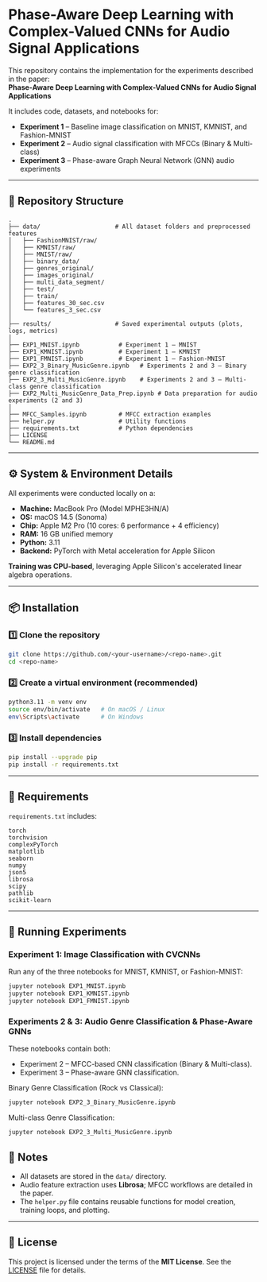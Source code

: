 # Phase-Aware Deep Learning with Complex-Valued CNNs for Audio Signal Applications

This repository contains the implementation for the experiments described in the paper:  
**Phase-Aware Deep Learning with Complex-Valued CNNs for Audio Signal Applications**  

It includes code, datasets, and notebooks for:  
- **Experiment 1** – Baseline image classification on MNIST, KMNIST, and Fashion-MNIST  
- **Experiment 2** – Audio signal classification with MFCCs (Binary & Multi-class)  
- **Experiment 3** – Phase-aware Graph Neural Network (GNN) audio experiments  

---

## 📂 Repository Structure

```
.
├── data/                     # All dataset folders and preprocessed features
│   ├── FashionMNIST/raw/
│   ├── KMNIST/raw/
│   ├── MNIST/raw/
│   ├── binary_data/
│   ├── genres_original/
│   ├── images_original/
│   ├── multi_data_segment/
│   ├── test/
│   ├── train/
│   ├── features_30_sec.csv
│   └── features_3_sec.csv
│
├── results/                  # Saved experimental outputs (plots, logs, metrics)
│
├── EXP1_MNIST.ipynb           # Experiment 1 – MNIST
├── EXP1_KMNIST.ipynb          # Experiment 1 – KMNIST
├── EXP1_FMNIST.ipynb          # Experiment 1 – Fashion-MNIST
├── EXP2_3_Binary_MusicGenre.ipynb   # Experiments 2 and 3 – Binary genre classification
├── EXP2_3_Multi_MusicGenre.ipynb    # Experiments 2 and 3 – Multi-class genre classification
├── EXP2_Multi_MusicGenre_Data_Prep.ipynb # Data preparation for audio experiments (2 and 3)
│
├── MFCC_Samples.ipynb         # MFCC extraction examples
├── helper.py                  # Utility functions
├── requirements.txt           # Python dependencies
├── LICENSE
└── README.md
```

---

## ⚙️ System & Environment Details

All experiments were conducted locally on a:

- **Machine:** MacBook Pro (Model MPHE3HN/A)  
- **OS:** macOS 14.5 (Sonoma)  
- **Chip:** Apple M2 Pro (10 cores: 6 performance + 4 efficiency)  
- **RAM:** 16 GB unified memory  
- **Python:** 3.11  
- **Backend:** PyTorch with Metal acceleration for Apple Silicon  

**Training was CPU-based**, leveraging Apple Silicon's accelerated linear algebra operations.

---

## 📦 Installation

### 1️⃣ Clone the repository
```bash
git clone https://github.com/<your-username>/<repo-name>.git
cd <repo-name>
```

###  2️⃣ Create a virtual environment (recommended)

```bash
python3.11 -m venv env
source env/bin/activate   # On macOS / Linux
env\Scripts\activate      # On Windows
```

###  3️⃣ Install dependencies

```bash
pip install --upgrade pip
pip install -r requirements.txt
```

---

## 📜 Requirements

`requirements.txt` includes:

```
torch
torchvision
complexPyTorch
matplotlib
seaborn
numpy
json5
librosa
scipy
pathlib
scikit-learn
```

---

## 🚀 Running Experiments

### **Experiment 1: Image Classification with CVCNNs**

Run any of the three notebooks for MNIST, KMNIST, or Fashion-MNIST:

```bash
jupyter notebook EXP1_MNIST.ipynb
jupyter notebook EXP1_KMNIST.ipynb
jupyter notebook EXP1_FMNIST.ipynb
```

### **Experiments 2 & 3: Audio Genre Classification & Phase-Aware GNNs**

These notebooks contain both:

- Experiment 2 – MFCC-based CNN classification (Binary & Multi-class). 
- Experiment 3 – Phase-aware GNN classification. 

Binary Genre Classification (Rock vs Classical):

```bash
jupyter notebook EXP2_3_Binary_MusicGenre.ipynb
```

Multi-class Genre Classification:

```bash
jupyter notebook EXP2_3_Multi_MusicGenre.ipynb
```



## 🎯 Notes
- All datasets are stored in the `data/` directory.  
- Audio feature extraction uses **Librosa**; MFCC workflows are detailed in the paper.  
- The `helper.py` file contains reusable functions for model creation, training loops, and plotting.  

---

## 📄 License
This project is licensed under the terms of the **MIT License**. See the [LICENSE](LICENSE) file for details.

